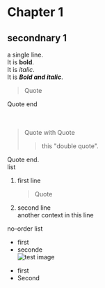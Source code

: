 # Chapter 1
## secondnary 1
a single line.  <br>
It is **bold**. <br> 
It is *italic*. <br>
It is ***Bold and italic***. <br>
> Quote 
>
Quote end <br>
<br>
<br>
> Quote with Quote
>
>> this "double quote". <br>
>
Quote end. <br>
list
1. first line
    >Quote
2. second line <br>
    another context in this line <br>

no-order list
* first
* seconde <br>
    ![test image](https://github.com/liuziche/hello-world/blob/main/红楼梦人物关系.gif)
- first
- Second

